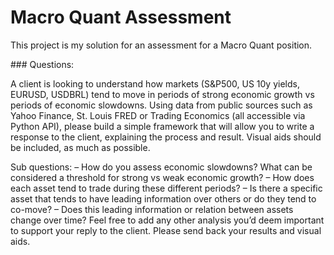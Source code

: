 # Macro Quant Assessment

This project is my solution for an assessment for a Macro Quant position.

### Questions:

A client is looking to understand how markets (S&P500, US 10y yields, EURUSD, USDBRL) tend to move in periods of strong economic growth vs periods of economic slowdowns. Using data from public sources such as Yahoo Finance, St. Louis FRED or Trading Economics (all accessible via Python API), please build a simple framework that will allow you to write a response to the client, explaining the process and result. Visual aids should be included, as much as possible.

Sub questions:
– How do you assess economic slowdowns? What can be considered a threshold for strong vs
weak economic growth?
– How does each asset tend to trade during these different periods?
– Is there a specific asset that tends to have leading information over others or do they tend to co-move?
– Does this leading information or relation between assets change over time?
Feel free to add any other analysis you’d deem important to support your reply to the client. Please send back your results and visual aids.

